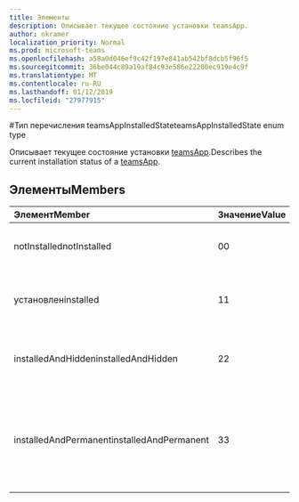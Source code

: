 ```yaml
---
title: Элементы
description: Описывает текущее состояние установки teamsApp.
author: nkramer
localization_priority: Normal
ms.prod: microsoft-teams
ms.openlocfilehash: a58a0d046ef9c42f197e841ab542bf8dcb5f96f5
ms.sourcegitcommit: 36be044c89a19af84c93e586e22200ec919e4c9f
ms.translationtype: MT
ms.contentlocale: ru-RU
ms.lasthandoff: 01/12/2019
ms.locfileid: "27977915"
---
```

#<a name="teamsappinstalledstate-enum-type"></a><span data-ttu-id="ff41e-103">Тип перечисления teamsAppInstalledState</span><span class="sxs-lookup"><span data-stu-id="ff41e-103">teamsAppInstalledState enum type</span></span>



<span data-ttu-id="ff41e-104">Описывает текущее состояние установки [teamsApp](teamsapp.md).</span><span class="sxs-lookup"><span data-stu-id="ff41e-104">Describes the current installation status of a [teamsApp](teamsapp.md).</span></span>

## <a name="members"></a><span data-ttu-id="ff41e-105">Элементы</span><span class="sxs-lookup"><span data-stu-id="ff41e-105">Members</span></span>

| <span data-ttu-id="ff41e-106">Элемент</span><span class="sxs-lookup"><span data-stu-id="ff41e-106">Member</span></span> | <span data-ttu-id="ff41e-107">Значение</span><span class="sxs-lookup"><span data-stu-id="ff41e-107">Value</span></span>| <span data-ttu-id="ff41e-108">Описание</span><span class="sxs-lookup"><span data-stu-id="ff41e-108">Description</span></span> |
|:---------------|:--------|:----------|
|<span data-ttu-id="ff41e-109">notInstalled</span><span class="sxs-lookup"><span data-stu-id="ff41e-109">notInstalled</span></span>|<span data-ttu-id="ff41e-110">0</span><span class="sxs-lookup"><span data-stu-id="ff41e-110">0</span></span>|<span data-ttu-id="ff41e-111">Приложение не установлено в группу.</span><span class="sxs-lookup"><span data-stu-id="ff41e-111">App is not installed to team.</span></span>|
|<span data-ttu-id="ff41e-112">установлен</span><span class="sxs-lookup"><span data-stu-id="ff41e-112">installed</span></span>|<span data-ttu-id="ff41e-113">1</span><span class="sxs-lookup"><span data-stu-id="ff41e-113">1</span></span>|<span data-ttu-id="ff41e-114">Приложение устанавливается в обычном режиме.</span><span class="sxs-lookup"><span data-stu-id="ff41e-114">App is installed normally.</span></span>|
|<span data-ttu-id="ff41e-115">installedAndHidden</span><span class="sxs-lookup"><span data-stu-id="ff41e-115">installedAndHidden</span></span>|<span data-ttu-id="ff41e-116">2</span><span class="sxs-lookup"><span data-stu-id="ff41e-116">2</span></span>|<span data-ttu-id="ff41e-117">Приложение установлен, но скрыты.</span><span class="sxs-lookup"><span data-stu-id="ff41e-117">App is installed but hidden from view.</span></span>|
|<span data-ttu-id="ff41e-118">installedAndPermanent</span><span class="sxs-lookup"><span data-stu-id="ff41e-118">installedAndPermanent</span></span>|<span data-ttu-id="ff41e-119">3</span><span class="sxs-lookup"><span data-stu-id="ff41e-119">3</span></span>|<span data-ttu-id="ff41e-120">Приложение устанавливается без возможности восстановления и не могут быть удалены.</span><span class="sxs-lookup"><span data-stu-id="ff41e-120">App is permanently installed and may not be removed.</span></span>|
